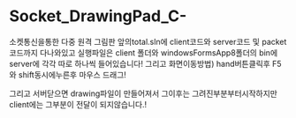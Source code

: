 # Socket_DrawingPad_C-
소켓통신을통한 다중 원격 그림판
앞의total.sln에 client코드와 server코드 및 packet코드까지 다나와있고
실행파일은 client 폴더와 windowsFormsApp8폴더의 bin에 server에 각각 따로 하나씩 들어있습니다!
그리고 화면이동방법)
hand버튼클릭후 F5와 shift동시에누른후 마우스 드래그!

그리고 서버닫으면 drawing파일이 만들어져서 그이후는 그려진부분부터시작하지만
client에는 그부분이 전달이 되지않습니다.!
